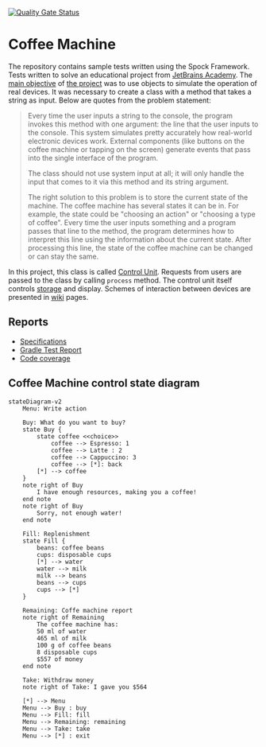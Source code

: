 [![Quality Gate Status](https://sonarcloud.io/api/project_badges/measure?project=rabestro_coffee-machine&metric=alert_status)](https://sonarcloud.io/summary/new_code?id=rabestro_coffee-machine)
# Coffee Machine

The repository contains sample tests written using the Spock Framework. Tests written to solve an educational project from [JetBrains Academy](https://www.jetbrains.com/academy/). The [main objective](https://hyperskill.org/projects/67/stages/365/implement) of [the project](https://hyperskill.org/projects/67?track=18) was to use objects to simulate the operation of real devices. It was necessary to create a class with a method that takes a string as input. Below are quotes from the problem statement:

> Every time the user inputs a string to the console, the program invokes this method with one argument: the line that the user inputs to the console. This system simulates pretty accurately how real-world electronic devices work. External components (like buttons on the coffee machine or tapping on the screen) generate events that pass into the single interface of the program.
>
> The class should not use system input at all; it will only handle the input that comes to it via this method and its string argument.
>
> The right solution to this problem is to store the current state of the machine. The coffee machine has several states it can be in. For example, the state could be "choosing an action" or "choosing a type of coffee". Every time the user inputs something and a program passes that line to the method, the program determines how to interpret this line using the information about the current state. After processing this line, the state of the coffee machine can be changed or can stay the same.

In this project, this class is called [Control Unit](https://github.com/rabestro/coffee-machine/blob/main/src/main/kotlin/lv/id/jc/machine/unit/ControlUnit.kt). Requests from users are passed to the class by calling `process` method. The control unit itself controls [storage](https://github.com/rabestro/coffee-machine/blob/main/src/main/kotlin/lv/id/jc/machine/unit/StorageUnit.kt) and display. Schemes of interaction between devices are presented in [wiki](https://github.com/rabestro/coffee-machine/wiki) pages.

## Reports
- [Specifications](https://rabestro.github.io/coffee-machine/)
- [Gradle Test Report](https://rabestro.github.io/coffee-machine/test)
- [Code coverage](https://rabestro.github.io/coffee-machine/jacocoHtml)

## Coffee Machine control state diagram

```mermaid
stateDiagram-v2
    Menu: Write action

    Buy: What do you want to buy?
    state Buy {
        state coffee <<choice>> 
            coffee --> Espresso: 1
            coffee --> Latte : 2
            coffee --> Cappuccino: 3
            coffee --> [*]: back
        [*] --> coffee
    }
    note right of Buy
        I have enough resources, making you a coffee!
    end note
    note right of Buy
        Sorry, not enough water!
    end note
    
    Fill: Replenishment
    state Fill {
        beans: coffee beans
        cups: disposable cups
        [*] --> water
        water --> milk
        milk --> beans
        beans --> cups
        cups --> [*]
    }

    Remaining: Coffe machine report
    note right of Remaining
        The coffee machine has:
        50 ml of water
        465 ml of milk
        100 g of coffee beans
        8 disposable cups
        $557 of money
    end note

    Take: Withdraw money
    note right of Take: I gave you $564

    [*] --> Menu
    Menu --> Buy : buy
    Menu --> Fill: fill
    Menu --> Remaining: remaining 
    Menu --> Take: take
    Menu --> [*] : exit
```
